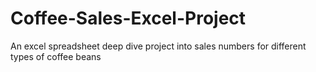 # Coffee-Sales-Excel-Project
An excel spreadsheet deep dive project into sales numbers for different types of coffee beans 
